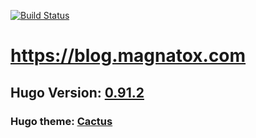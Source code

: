 [![Build Status](https://drone.magnatox.com/api/badges/tonymmm1/blog.magnatox.com/status.svg?ref=refs/heads/master)](https://drone.magnatox.com/tonymmm1/blog.magnatox.com)

# <https://blog.magnatox.com>

## Hugo Version: [0.91.2](https://github.com/gohugoio/hugo/releases)

### Hugo theme: [Cactus](https://themes.gohugo.io/hugo-theme-cactus/)
